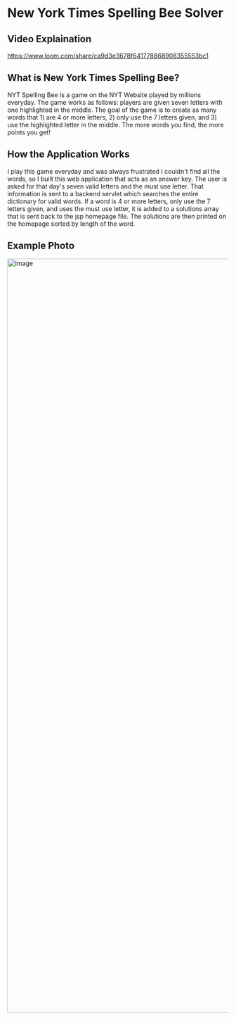 # New York Times Spelling Bee Solver

## Video Explaination  <br>
https://www.loom.com/share/ca9d3e3678f641778868908355553bc1

## What is New York Times Spelling Bee? <br>
NYT Spelling Bee is a game on the NYT Website played by millions everyday. The game works as follows: players are given seven letters with one highlighted in the middle. The goal of the game is to create as many words that 1) are 4 or more letters, 2) only use the 7 letters given, and 3) use the highlighted letter in the middle. The more words you find, the more points you get!

## How the Application Works <br>
I play this game everyday and was always frustrated I couldn't find all the words, so I built this web application that acts as an answer key. The user is asked for that day's seven valid letters and the must use letter. That information is sent to a backend servlet which searches the entire dictionary for valid words. If a word is 4 or more letters, only use the 7 letters given, and uses the must use letter, it is added to a solutions array that is sent back to the jsp homepage file. The solutions are then printed on the homepage sorted by length of the word.

## Example Photo <br>
<img width="1715" alt="image" src="https://user-images.githubusercontent.com/84340435/182040998-28724a10-c85d-411a-9745-b40eb79a9df9.png">
